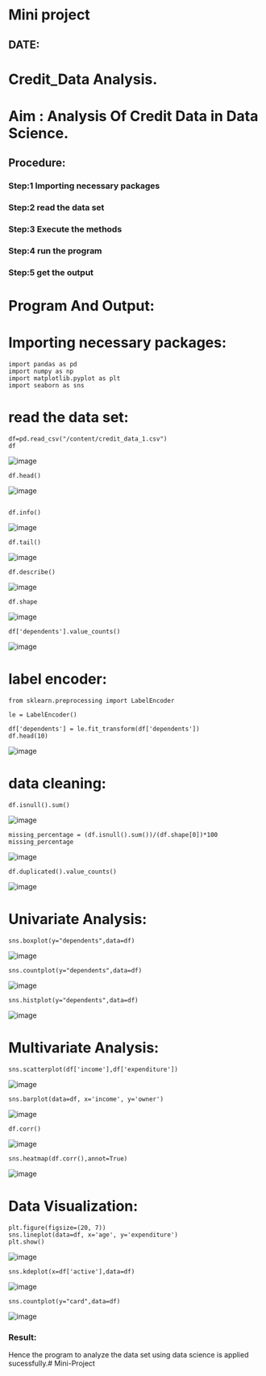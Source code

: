 # Mini project 
## DATE:
# Credit_Data Analysis.
# Aim : Analysis Of Credit Data in Data Science.
## Procedure:
### Step:1 Importing necessary packages
### Step:2 read the data set
### Step:3 Execute the methods
### Step:4 run the program
### Step:5 get the output







# Program And Output:
# Importing necessary packages:
~~~
import pandas as pd
import numpy as np
import matplotlib.pyplot as plt
import seaborn as sns
~~~

# read the data set:
~~~
df=pd.read_csv("/content/credit_data_1.csv")
df
~~~
![image](https://github.com/AaronDominic/Mini-Project/assets/143015231/8647ab28-1c0e-45e9-b455-c7dc78cc5af3)

~~~
df.head()
~~~
![image](https://github.com/AaronDominic/Mini-Project/assets/143015231/ea03864a-7c7e-4191-9906-d732b8f1a6f2)

~~~

df.info()
~~~
![image](https://github.com/AaronDominic/Mini-Project/assets/143015231/355ca917-f885-43bc-8ff6-2848e576a3b6)

~~~
df.tail()
~~~
![image](https://github.com/AaronDominic/Mini-Project/assets/143015231/42d26abd-6e3a-4e58-9f81-65154aea3633)

~~~
df.describe()
~~~
![image](https://github.com/AaronDominic/Mini-Project/assets/143015231/1f1122fd-6031-43d7-8cfe-24d5986b0c61)

~~~
df.shape
~~~
![image](https://github.com/AaronDominic/Mini-Project/assets/143015231/686642b4-0735-4671-84b4-98a9a05d36b5)

~~~
df['dependents'].value_counts()
~~~
![image](https://github.com/AaronDominic/Mini-Project/assets/143015231/8721bc98-84ce-4fa6-a77b-8df7e80eee82)


# label encoder:
~~~
from sklearn.preprocessing import LabelEncoder

le = LabelEncoder()

df['dependents'] = le.fit_transform(df['dependents'])
df.head(10)
~~~
![image](https://github.com/AaronDominic/Mini-Project/assets/143015231/3d927422-d6e9-4bbb-8ce0-76478f2bbf70)


# data cleaning:
~~~
df.isnull().sum()
~~~
![image](https://github.com/AaronDominic/Mini-Project/assets/143015231/471b093e-8dc8-4e5f-ba7b-2e9d45fe2c8d)

~~~
missing_percentage = (df.isnull().sum())/(df.shape[0])*100
missing_percentage
~~~
![image](https://github.com/AaronDominic/Mini-Project/assets/143015231/459ad9e2-c93e-43ff-b8c6-4511af6ade70)

~~~
df.duplicated().value_counts()
~~~
![image](https://github.com/AaronDominic/Mini-Project/assets/143015231/2bb60574-124f-43ea-8659-be91368a869a)


# Univariate Analysis:
~~~
sns.boxplot(y="dependents",data=df)
~~~
![image](https://github.com/AaronDominic/Mini-Project/assets/143015231/95353a7b-0c9a-489d-be68-0baae8e29f7b)

~~~
sns.countplot(y="dependents",data=df)
~~~
![image](https://github.com/AaronDominic/Mini-Project/assets/143015231/71d310f1-7af1-4784-ac7d-c522f82a675e)

~~~
sns.histplot(y="dependents",data=df)
~~~
![image](https://github.com/AaronDominic/Mini-Project/assets/143015231/f0672ed2-a538-4697-a28f-07c0019b1903)


# Multivariate Analysis:

~~~
sns.scatterplot(df['income'],df['expenditure'])
~~~

![image](https://github.com/AaronDominic/Mini-Project/assets/143015231/ef71da8c-7817-4de2-8144-77615913d5de)


~~~
sns.barplot(data=df, x='income', y='owner')
~~~
![image](https://github.com/AaronDominic/Mini-Project/assets/143015231/97f34d7a-d07d-4c1e-983a-27ea8d06ddf5)


~~~
df.corr()
~~~
![image](https://github.com/AaronDominic/Mini-Project/assets/143015231/3de43d8f-918f-4241-af4b-f7918f3ce423)

~~~
sns.heatmap(df.corr(),annot=True)
~~~
![image](https://github.com/AaronDominic/Mini-Project/assets/143015231/66b6cced-7910-45a6-9115-04f7780d75cf)

# Data Visualization:
~~~
plt.figure(figsize=(20, 7))
sns.lineplot(data=df, x='age', y='expenditure')
plt.show()
~~~
![image](https://github.com/AaronDominic/Mini-Project/assets/143015231/39e82ae1-a009-4fdb-90bd-ae290e28ce8c)

~~~
sns.kdeplot(x=df['active'],data=df)
~~~
![image](https://github.com/AaronDominic/Mini-Project/assets/143015231/a436a7b3-1317-4316-a70c-aac1925246dd)

~~~
sns.countplot(y="card",data=df)
~~~
![image](https://github.com/AaronDominic/Mini-Project/assets/143015231/4da8d842-a493-4f6e-89f1-32621b6c6d81)

### Result:
Hence the program to analyze the data set using data science is applied sucessfully.# Mini-Project
